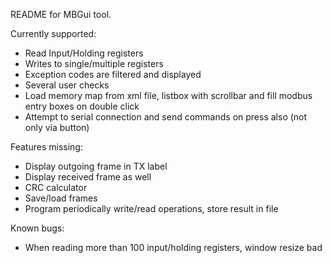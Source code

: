 README for MBGui tool.

Currently supported:

- Read Input/Holding registers
- Writes to single/multiple registers
- Exception codes are filtered and displayed
- Several user checks
- Load memory map from xml file, listbox with scrollbar and fill modbus entry boxes on double click
- Attempt to serial connection and send commands on <return> press also (not only via button)

Features missing:

- Display outgoing frame in TX label
- Display received frame as well
- CRC calculator
- Save/load frames
- Program periodically write/read operations, store result in file

Known bugs:

- When reading more than 100 input/holding registers, window resize bad